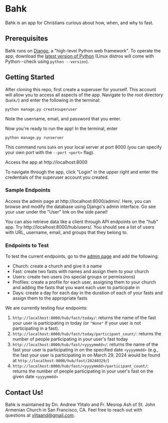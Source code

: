 # Bahk

Bahk is an app for Christians curious about how, when, and why to fast.

## Prerequisites

Bahk runs on [Django](https://www.djangoproject.com/), a "high-level Python web framework". To operate the app, 
download the [latest version of Python](https://www.python.org/downloads/)
(Linux distros will come with Python--check using `python --version`).

## Getting Started

After cloning this repo, first create a superuser for yourself. This account will allow you to access all aspects
of the app.
Navigate to the root directory (`bahk/`) and enter the following in the terminal:
```
python manage.py createsuperuser
```
Note the username, email, and password that you enter.

Now you're ready to run the app! In the terminal, enter
```
python manage.py runserver
```
This command runs `bahk` on your local server at port 8000 (you can specify your own port with the `--port <port>` flag).

Access the app at http://localhost:8000

To navigate through the app, click "Login" in the upper right and enter the credentials of the superuser account 
you created.

### Sample Endpoints

Access the admin page at http://localhost:8000/admin/.
Here, you can browse and modify the database using Django's admin interface. Go see your user under the "User"
link on the side panel!

You can also retrieve data like a client through API endpoints on the "hub" app. Try
http://localhost:8000/hub/users/.
You should see a list of users with URL, username, email, and groups that they belong to.

### Endpoints to Test

To test the current endpoints, go to the [admin page](http://localhost:8000/admin/) and add the following:
* Church: create a church and give it a name
* Fast: create two fasts with names and assign them to your church
* Users: create two users (no special groups or permissions)
* Profiles: create a profile for each user, assigning them to your church and adding the fasts that you want each 
user to participate in
* Days: create a day for each day in the duration of each of your fasts and assign them to the appropriate fasts

We are currently testing four endpoints:

1. `http://localhost:8000/hub/fast/today/`: returns the name of the fast your user is participating in
today (or `"None"` if your user is not participating in a fast).
2. `http://localhost:8000/hub/fast/today/participant_count/`: returns the number of
people participating in your user's fast today 
3. `http://localhost:8000/hub/fast/<yyyymmdd>/`: returns the name of the fast your user is participating in
on the specified date `<yyyymmdd>` (e.g., the fast your user is participating in on March 29, 2024 would be found
at `http://localhost:8000/hub/fast/20240329/`)
4. `http://localhost:8000/hub/fast/<yyyymmdd>/participant_count/`: returns the number of people participating
in your user's fast on the given date `<yyyymmdd>`

## Contact Us!

Bahk is maintained by Dn. Andrew Ylitalo and Fr. Mesrop Ash of St. John Armenian Church in San Francisco, CA.
Feel free to reach out with questions at ylitaand@gmail.com.
